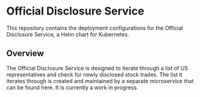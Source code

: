 # Official Disclosure Service

This repository contains the deployment configurations for the Official Disclosure Service, a Helm chart for Kubernetes.

## Overview

The Official Disclosure Service is designed to iterate through a list of US representatives and check for newly disclosed stock trades. The list it iterates through is created and maintained by a separate microservice that can be found here. It is currently a work in progress.